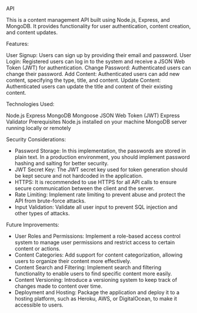 API 

This is a content management API built using Node.js, Express, and MongoDB. It provides functionality for user authentication, content creation, and content updates.

Features:

User Signup: Users can sign up by providing their email and password.
User Login: Registered users can log in to the system and receive a JSON Web Token (JWT) for authentication.
Change Password: Authenticated users can change their password.
Add Content: Authenticated users can add new content, specifying the type, title, and content.
Update Content: Authenticated users can update the title and content of their existing content.


Technologies Used:

Node.js
Express
MongoDB
Mongoose
JSON Web Token (JWT)
Express Validator
Prerequisites
Node.js installed on your machine
MongoDB server running locally or remotely

Security Considerations:

- Password Storage: In this implementation, the passwords are stored in plain text. In a production environment, you should implement password hashing and salting for better security.
- JWT Secret Key: The JWT secret key used for token generation should be kept secure and not hardcoded in the application.
- HTTPS: It is recommended to use HTTPS for all API calls to ensure secure communication between the client and the server.
- Rate Limiting: Implement rate limiting to prevent abuse and protect the API from brute-force attacks.
- Input Validation: Validate all user input to prevent SQL injection and other types of attacks.


Future Improvements:

- User Roles and Permissions: Implement a role-based access control system to manage user permissions and restrict access to certain content or actions.
- Content Categories: Add support for content categorization, allowing users to organize their content more effectively.
- Content Search and Filtering: Implement search and filtering functionality to enable users to find specific content more easily.
- Content Versioning: Introduce a versioning system to keep track of changes made to content over time.
- Deployment and Hosting: Package the application and deploy it to a hosting platform, such as Heroku, AWS, or DigitalOcean, to make it accessible to users.
